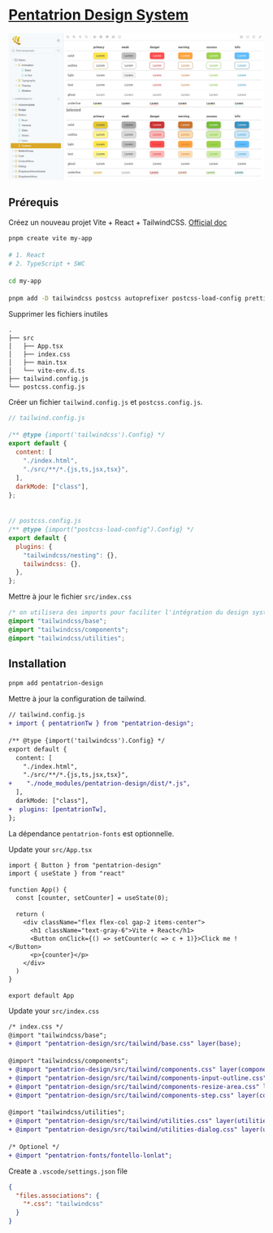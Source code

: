 # [Pentatrion Design System](https://storybook.lonlat.pentatrion.com)

<a href="https://storybook.lonlat.pentatrion.com">
<img src="https://raw.githubusercontent.com/lhapaipai/lonlat/main/extra/assets/public/graphics/screenshots/storybook.jpg" alt="Pentatrion design system" />
</a>

## Prérequis

Créez un nouveau projet Vite + React + TailwindCSS. [Official doc](https://tailwindcss.com/docs/guides/vite)

```bash
pnpm create vite my-app

# 1. React
# 2. TypeScript + SWC

cd my-app

pnpm add -D tailwindcss postcss autoprefixer postcss-load-config prettier-plugin-tailwindcss
```

Supprimer les fichiers inutiles

```
.
├── src
│   ├── App.tsx
│   ├── index.css
│   ├── main.tsx
│   └── vite-env.d.ts
├── tailwind.config.js
└── postcss.config.js
```

Créer un fichier `tailwind.config.js` et `postcss.config.js`.

```js
// tailwind.config.js

/** @type {import('tailwindcss').Config} */
export default {
  content: [
    "./index.html",
    "./src/**/*.{js,ts,jsx,tsx}",
  ],
  darkMode: ["class"],
};


// postcss.config.js
/** @type {import("postcss-load-config").Config} */
export default {
  plugins: {
    "tailwindcss/nesting": {},
    tailwindcss: {},
  },
};
```

Mettre à jour le fichier `src/index.css`
```css
/* on utilisera des imports pour faciliter l'intégration du design système */
@import "tailwindcss/base";
@import "tailwindcss/components";
@import "tailwindcss/utilities";
```

## Installation


```bash
pnpm add pentatrion-design
```

Mettre à jour la configuration de tailwind.

```diff
// tailwind.config.js
+ import { pentatrionTw } from "pentatrion-design";

/** @type {import('tailwindcss').Config} */
export default {
  content: [
    "./index.html",
    "./src/**/*.{js,ts,jsx,tsx}",
+    "./node_modules/pentatrion-design/dist/*.js",
  ],
  darkMode: ["class"],
+  plugins: [pentatrionTw],
};
```

La dépendance `pentatrion-fonts` est optionnelle.




Update your `src/App.tsx`
```tsx
import { Button } from "pentatrion-design"
import { useState } from "react"

function App() {
  const [counter, setCounter] = useState(0);

  return (
    <div className="flex flex-col gap-2 items-center">
      <h1 className="text-gray-6">Vite + React</h1>
      <Button onClick={() => setCounter(c => c + 1)}>Click me !</Button>
      <p>{counter}</p>
    </div>
  )
}

export default App
```

Update your `src/index.css`
```diff
/* index.css */
@import "tailwindcss/base";
+ @import "pentatrion-design/src/tailwind/base.css" layer(base);

@import "tailwindcss/components";
+ @import "pentatrion-design/src/tailwind/components.css" layer(components);
+ @import "pentatrion-design/src/tailwind/components-input-outline.css" layer(components);
+ @import "pentatrion-design/src/tailwind/components-resize-area.css" layer(components);
+ @import "pentatrion-design/src/tailwind/components-step.css" layer(components);

@import "tailwindcss/utilities";
+ @import "pentatrion-design/src/tailwind/utilities.css" layer(utilities);
+ @import "pentatrion-design/src/tailwind/utilities-dialog.css" layer(utilities);

/* Optionel */
+ @import "pentatrion-fonts/fontello-lonlat";
```



Create a `.vscode/settings.json` file

```json
{
  "files.associations": {
    "*.css": "tailwindcss"
  }
}
```
